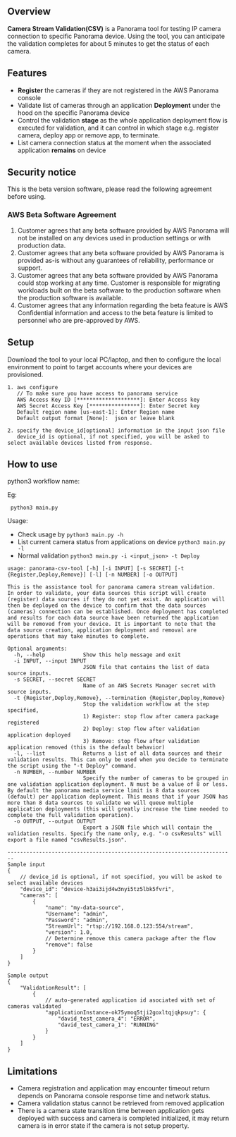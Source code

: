 ## Overview
**Camera Stream Validation(CSV)** is a Panorama tool for testing IP camera connection to specific Panorama device. Using the tool, you can anticipate the validation completes for about 5 minutes to get the status of each camera.

## Features
* **Register** the cameras if they are not registered in the AWS Panorama console
* Validate list of cameras through an application **Deployment** under the hood on the specific Panorama device
* Control the validation **stage** as the whole application deployment flow is executed for validation, and it can control in which stage e.g. register camera, deploy app or remove app, to terminate.
* List camera connection status at the moment when the associated application **remains** on device

## Security notice
This is the beta version software, please read the following agreement before using.

### AWS Beta Software Agreement
1. Customer agrees that any beta software provided by AWS Panorama will not be installed on any devices used in production settings or with production data.
2. Customer agrees that any beta software provided by AWS Panorama is provided as-is without any guarantees of reliability, performance or support.
3. Customer agrees that any beta software provided by AWS Panorama could stop working at any time. Customer is responsible for migrating workloads built on the beta software to the production software when the production software is available.
4. Customer agrees that any information regarding the beta feature is AWS Confidential information and access to the beta feature is limited to personnel who are pre-approved by AWS.

## Setup
Download the tool to your local PC/laptop, and then to configure the local environment to point to target accounts where your devices are provisioned.

```
1. aws configure
   // To make sure you have access to panorama service 
   AWS Access Key ID [********************]: Enter Access key
   AWS Secret Access Key [****************]: Enter Secret key
   Default region name [us-east-1]: Enter Region name
   Default output format [None]:  json or leave blank

2. specify the device_id[optional] information in the input json file
   device_id is optional, if not specified, you will be asked to select available devices listed from response.
```

## How to use
python3 workflow name:

Eg:

``` python3 main.py```  

Usage:

* Check usage by `python3 main.py -h`
* List current camera status from applications on device `python3 main.py -l`
* Normal validation `python3 main.py -i <input_json> -t Deploy`

```
usage: panorama-csv-tool [-h] [-i INPUT] [-s SECRET] [-t {Register,Deploy,Remove}] [-l] [-n NUMBER] [-o OUTPUT]

This is the assistance tool for panorama camera stream validation.
In order to validate, your data sources this script will create (register) data sources if they do not yet exist. An application will then be deployed on the device to confirm that the data sources (cameras) connection can be established. Once deployment has completed and results for each data source have been returned the application will be removed from your device. It is important to note that the data source creation, application deployment and removal are operations that may take minutes to complete.

Optional arguments:
  -h, --help            Show this help message and exit
  -i INPUT, --input INPUT
                        JSON file that contains the list of data source inputs.
  -s SECRET, --secret SECRET
                        Name of an AWS Secrets Manager secret with source inputs.
  -t {Register,Deploy,Remove}, --termination {Register,Deploy,Remove}
                        Stop the validation workflow at the step specified,
                        1) Register: stop flow after camera package registered
                        2) Deploy: stop flow after validation application deployed
                        3) Remove: stop flow after validation application removed (this is the default behavior)
  -l, --list            Returns a list of all data sources and their validation results. This can only be used when you decide to terminate the script using the "-t Deploy" command.
  -n NUMBER, --number NUMBER
                        Specify the number of cameras to be grouped in one validation application deployment. N must be a value of 8 or less. By default the panorama media service limit is 8 data sources (default) per application deployment. This means that if your JSON has more than 8 data sources to validate we will queue multiple application deployments (this will greatly increase the time needed to complete the full validation operation).
  -o OUTPUT, --output OUTPUT
                        Export a JSON file which will contain the validation results. Specify the name only, e.g. "-o csvResults" will export a file named "csvResults.json".

------------------------------------------------------------------------
Sample input
{
    // device_id is optional, if not specified, you will be asked to select available devices
    "device_id": "device-h3ai3ijd4w3nyi5tz5lbk5fvri",
    "cameras": [
        {
            "name": "my-data-source",
            "Username": "admin",
            "Password": "admin",
            "StreamUrl": "rtsp://192.168.0.123:554/stream",
            "version": 1.0,
            // Determine remove this camera package after the flow
            "remove": false
        }
    ]
}

Sample output
{
    "ValidationResult": [
        {
            // auto-generated application id asociated with set of cameras validated
            "applicationInstance-ok75ymoq5tji2goxltqjqkpsuy": {
                "david_test_camera_4": "ERROR",
                "david_test_camera_1": "RUNNING"
            }
        }
    ]
}

```

## Limitations
* Camera registration and application may encounter timeout return depends on Panorama console response time and network status. 
* Camera validation status cannot be retrieved from removed application
* There is a camera state transition time between application gets deployed with success and camera is completed initialized, it may return camera is in error state if the camera is not setup property.

